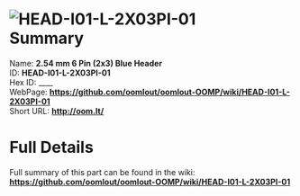 
![HEAD-I01-L-2X03PI-01](https://github.com/oomlout/oomlout-OOMP/blob/master/parts/HEAD-I01-L-2X03PI-01/HEAD-I01-L-2X03PI-01_420.jpg)   
Summary
=================
  
Name: __2.54 mm 6 Pin (2x3) Blue Header__    
ID: __HEAD-I01-L-2X03PI-01__   
Hex ID: ____   
WebPage: __https://github.com/oomlout/oomlout-OOMP/wiki/HEAD-I01-L-2X03PI-01__   
Short URL: __http://oom.lt/__   

Full Details
==========================
Full summary of this part can be found in the wiki:   
__https://github.com/oomlout/oomlout-OOMP/wiki/HEAD-I01-L-2X03PI-01__    

